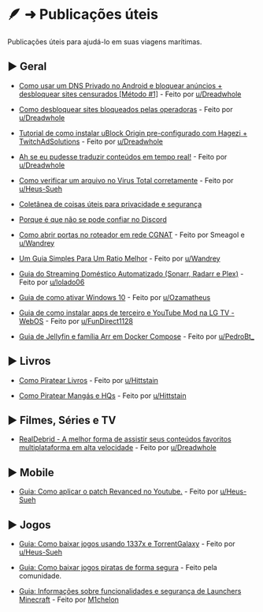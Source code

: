# 🪶 ➜ Publicações úteis

Publicações úteis para ajudá-lo em suas viagens marítimas.

## ► Geral

- [Como usar um DNS Privado no Android e bloquear anúncios + desbloquear sites censurados [Método #1]](https://phtn.app/post/lemmy.dbzer0.com/830795) - Feito por [u/Dreadwhole](https://phtn.app/u/Dreadwhole@lemmy.dbzer0.com)

- [Como desbloquear sites bloqueados pelas operadoras](https://phtn.app/post/lemmy.dbzer0.com/146129) - Feito por [u/Dreadwhole](https://phtn.app/u/Dreadwhole@lemmy.dbzer0.com)

- [Tutorial de como instalar uBlock Origin pre-configurado com Hagezi + TwitchAdSolutions](https://phtn.app/post/lemmy.dbzer0.com/146206) - Feito por [u/Dreadwhole](https://phtn.app/u/Dreadwhole@lemmy.dbzer0.com)

- [Ah se eu pudesse traduzir conteúdos em tempo real!](https://phtn.app/post/lemmy.dbzer0.com/4186580) - Feito por [u/Dreadwhole](https://phtn.app/u/Dreadwhole@lemmy.dbzer0.com)

- [Como verificar um arquivo no Virus Total corretamente](guias/virustotal) - Feito por [u/Heus-Sueh](https://phtn.app/u/Heus_Sueh@lemmy.dbzer0.com)

- [Coletânea de coisas úteis para privacidade e segurança](util/coletanea-uteis-privacidade-seguranca.md)

- [Porque é que não se pode confiar no Discord](outros/discord)

- [Como abrir portas no roteador em rede CGNAT](guias/cgnat-portas) - Feito por Smeagol e [u/Wandrey](https://lemmy.eco.br/u/wandrey)

- [Um Guia Simples Para Um Ratio Melhor](guias/ratio-melhor) - Feito por [u/Wandrey](https://lemmy.eco.br/u/wandrey)

- [Guia do Streaming Doméstico Automatizado (Sonarr, Radarr e Plex)](https://www.reddit.com/r/pirataria/s/xzkgWdj1E1) - Feito por [u/lolado06](https://www.reddit.com/user/lolado06/)

- [Guia de como ativar Windows 10](https://www.reddit.com/r/pirataria/s/eaNUQ4V21B) - Feito por [u/Ozamatheus](https://www.reddit.com/u/Ozamatheus/s/dmrdBnmFz2)

- [Guia de como instalar apps de terceiro e YouTube Mod na LG TV - WebOS](https://www.reddit.com/r/pirataria/s/RuZk6MrzMa) - Feito por [u/FunDirect1128](https://www.reddit.com/u/FunDirect1128/s/oGbRRue7ak)

- [Guia de Jellyfin e família Arr em Docker Compose](https://www.reddit.com/r/pirataria/s/xzkgWdj1E1) - Feito por [u/PedroBt_](https://www.reddit.com/u/PedroBt_/s/rSGbIvs3xw)


## ► Livros

- [Como Piratear Livros](https://phtn.app/post/lemmy.dbzer0.com/1808349) - Feito por [u/Hittstain](https://www.reddit.com/user/Hittstain/)

- [Como Piratear Mangás e HQs](https://phtn.app/post/lemmy.dbzer0.com/1923254) - Feito por [u/Hittstain](https://www.reddit.com/user/Hittstain/)

## ► Filmes, Séries e TV

- [RealDebrid - A melhor forma de assistir seus conteúdos favoritos multiplataforma em alta velocidade](https://phtn.app/post/lemmy.dbzer0.com/1707503) - Feito por [u/Dreadwhole](https://phtn.app/u/Dreadwhole@lemmy.dbzer0.com)

## ► Mobile

- [Guia: Como aplicar o patch Revanced no Youtube.](https://phtn.app/post/lemmy.dbzer0.com/2897980) - Feito por [u/Heus-Sueh](https://phtn.app/u/Heus_Sueh@lemmy.dbzer0.com)

## ► Jogos

- [Guia: Como baixar jogos usando 1337x e TorrentGalaxy](https://phtn.app/post/lemmy.dbzer0.com/2903152) - Feito por [u/Heus-Sueh](https://phtn.app/u/Heus_Sueh@lemmy.dbzer0.com)

- [Guia: Como baixar jogos piratas de forma segura](guias/jogos-piratas) - Feito pela comunidade.

- [Guia: Informações sobre funcionalidades e segurança de Launchers Minecraft](https://www.reddit.com/r/pirataria/s/Uig8dZ3aKa) - Feito por [M1chelon](https://www.reddit.com/u/M1chelon/s/peQmTKM3UE) 
